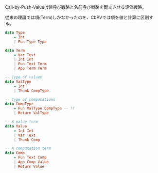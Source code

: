 Call-by-Push-Valueは値呼び戦略と名前呼び戦略を両立させる評価戦略。

従来の理論では項(Term)しかなかったのを、CbPVでは項を値と計算に区別する。

```hs
data Type 
    = Int
    | Fun Type Type

data Term
    = Var Text
    | Int Int
    | Fun Text Term
    | App Term Term
```

```hs
-- Type of values
data ValType 
    = Int
    | Thunk CompType

-- Type of computations
data CompType 
    = Fun ValType CompType -- !!
    | Return ValType

-- A value term
data Value
    = Int Int
    | Var Text
    | Thunk Comp

-- A computation term
data Comp
    = Fun Text Comp
    | App Comp Value
    | Return Value
```